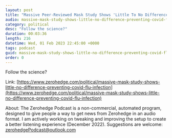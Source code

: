 ```yaml
---
layout: post
title: "Massive Peer-Reviewed Mask Study Shows 'Little To No Difference' In Preventing COVID, Flu Infection"
audio: massive-mask-study-shows-little-no-difference-preventing-covid-flu-infection-0
category: political
desc: "Follow the science?"
duration: 00:03:36
length: 216
datetime: Wed, 01 Feb 2023 22:45:00 +0000
tags: podcast
guid: massive-mask-study-shows-little-no-difference-preventing-covid-flu-infection-0
order: 0
---
```

Follow the science?

Link: [https://www.zerohedge.com/political/massive-mask-study-shows-little-no-difference-preventing-covid-flu-infection](https://www.zerohedge.com/political/massive-mask-study-shows-little-no-difference-preventing-covid-flu-infection)

About: The Zerohedge Podcast is a non-commercial, automated program, designed to give people a way to get news from Zerohedge in an audio format.  I am actively working on tweaking and improving the setup to create a better listening experience (December 2022).  Suggestions are welcome: [zerohedgePodcast@outlook.com](mailto:zerohedgePodcast@outlook.com)